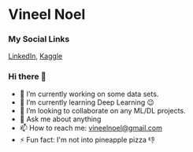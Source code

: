 # Vineel Noel
### My Social Links
[LinkedIn](https://www.linkedin.com/in/vineel-noel-vempati/), [Kaggle](https://www.kaggle.com/vineelnoelvempati)
### Hi there 👋


- 🔭 I’m currently working on some data sets.
- 🌱 I’m currently learning Deep Learning :wink:
- 👯 I’m looking to collaborate on any ML/DL projects.
- 💬 Ask me about anything
- 📫 How to reach me: vineelnoel@gmail.com
- ⚡ Fun fact: I'm not into pineapple pizza :-1:
